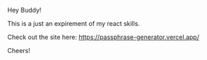 Hey Buddy!

This is a just an expirement of my react skills.

Check out the site here: https://passphrase-generator.vercel.app/

Cheers!
